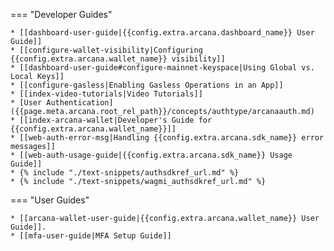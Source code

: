 === "Developer Guides"

    * [[dashboard-user-guide|{{config.extra.arcana.dashboard_name}} User Guide]]
    * [[configure-wallet-visibility|Configuring {{config.extra.arcana.wallet_name}} visibility]]
    * [[dashboard-user-guide#configure-mainnet-keyspace|Using Global vs. Local Keys]]
    * [[configure-gasless|Enabling Gasless Operations in an App]]
    * [[index-video-tutorials|Video Tutorials]]
    * [User Authentication]({{page.meta.arcana.root_rel_path}}/concepts/authtype/arcanaauth.md)
    * [[index-arcana-wallet|Developer's Guide for {{config.extra.arcana.wallet_name}}]]
    * [[web-auth-error-msg|Handling {{config.extra.arcana.sdk_name}} error messages]]
    * [[web-auth-usage-guide|{{config.extra.arcana.sdk_name}} Usage Guide]]
    * {% include "./text-snippets/authsdkref_url.md" %}
    * {% include "./text-snippets/wagmi_authsdkref_url.md" %}

=== "User Guides"

    * [[arcana-wallet-user-guide|{{config.extra.arcana.wallet_name}} User Guide]].
    * [[mfa-user-guide|MFA Setup Guide]]